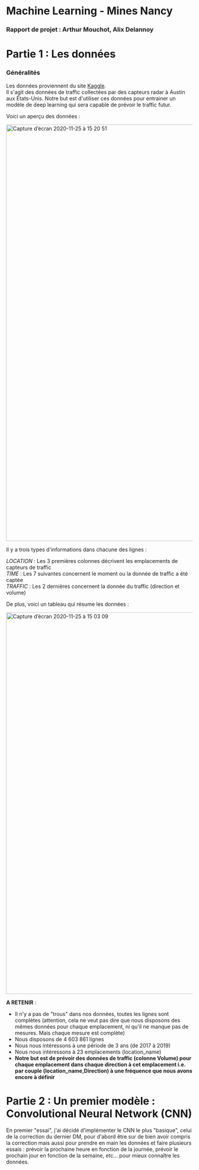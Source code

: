 # Machine Learning - Mines Nancy

### Rapport de projet : Arthur Mouchot, Alix Delannoy



# Partie 1 : Les données

### Généralités

Les données proviennent du site [Kaggle](https://www.kaggle.com/vinayshanbhag/radar-traffic-data "Kaggle"). <br/>
Il s'agit des données de traffic collectées par des capteurs radar à Austin aux États-Unis. Notre but est d'utiliser ces données pour entrainer un modèle de deep learning qui sera capable de prévoir le traffic futur. <br/> 

Voici un aperçu des données : 


<img width="1121" alt="Capture d’écran 2020-11-25 à 15 20 51" src="https://user-images.githubusercontent.com/47599816/100239583-dba72780-2f31-11eb-9775-0e7c7e41ae6e.png">


Il y a trois types d'informations dans chacune des lignes : 

*LOCATION* : Les 3 premières colonnes décrivent les emplacements de capteurs de traffic <br/>
*TIME* : Les 7 suivantes concernent le moment ou la donnée de traffic a été captée <br/>
*TRAFFIC* : Les 2 dernières concernent la donnée du traffic (direction et volume) <br/>

De plus, voici un tableau qui résume les données : 

<img width="1027" alt="Capture d’écran 2020-11-25 à 15 03 09" src="https://user-images.githubusercontent.com/47599816/100239588-dcd85480-2f31-11eb-9a9f-4fee6d65cc02.png">

**A RETENIR** : <br/>
* Il n'y a pas de "trous" dans nos données, toutes les lignes sont complètes (attention, cela ne veut pas dire que nous disposons des mêmes données pour chaque emplacement, ni qu'il ne manque pas de mesures. Mais chaque mesure est complète)
* Nous disposons de 4 603 861 lignes
* Nous nous intéressons à une période de 3 ans (de 2017 à 2019)
* Nous nous intéressons à 23 emplacements (location_name)
* **Notre but est de prévoir des données de traffic (colonne Volume) pour chaque emplacement dans chaque direction à cet emplacement i.e. par couple (location_name,Direction) à une fréquence que nous avons encore à définir**


# Partie 2 : Un premier modèle : Convolutional Neural Network (CNN)

En premier "essai", j'ai décidé d'implémenter le CNN le plus "basique", celui de la correction du dernier DM, pour d'abord être sur de bien avoir compris la correction mais aussi pour prendre en main les données et faire plusieurs essais : prévoir la prochaine heure en fonction de la journée, prévoir le prochain jour en fonction de la semaine, etc... pour mieux connaître les données.



